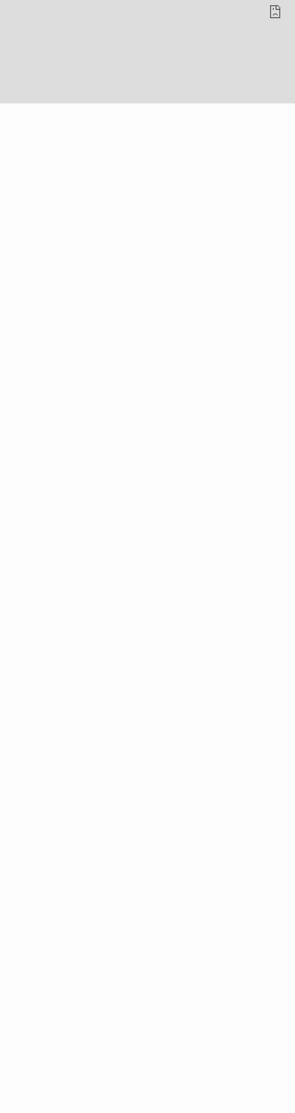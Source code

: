 //# cellinx.github.io//
<div style="
position: absolute; 
top: -165px; 
left: -45px; 
right: 0px; 
bottom: -280px; 
width: 1920px; 
height: 885px;
overflow-x:hidden; 
overflow-y:hidden;">

<iframe src="
https://docs.google.com/spreadsheets/d/1J9Sp7wdXAdJMKGD1UEE57nS5kJ8JrBIyshcJmJ0bdpU/edit#gid=1059933751&amp;range=A1:H36
" width="1920" height="1180" frameborder="0" scrolling="no"></iframe>
